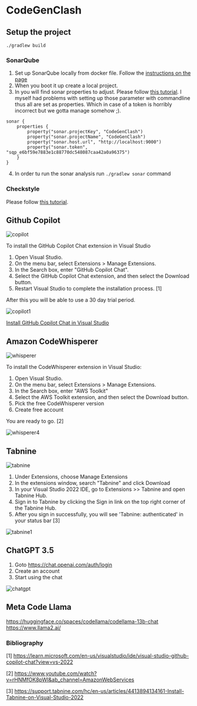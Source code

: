 # CodeGenClash

## Setup the project
`./gradlew build`
### SonarQube
1. Set up SonarQube locally from docker file. Follow the [instructions on the page](https://docs.sonarsource.com/sonarqube/latest/try-out-sonarqube/)
2. When you boot it up create a local project.
3. In you will find sonar properties to adjust. Please follow [this tutorial](https://github.com/IBM/sonarqube/blob/master/docs/get-started-with-sonarqube/README.md). I myself had problems with setting up those parameter with commandline thus all are set as properties. Which in case of a token is horribly incorrect but we gotta manage somehow ;).
```
sonar {
    properties {
        property("sonar.projectKey", "CodeGenClash")
        property("sonar.projectName", "CodeGenClash")
        property("sonar.host.url", "http://localhost:9000")
        property("sonar.token", "sqp_e6bf59e7883e1c88770dc548087caa42a0a96375")
    }
}
```
4. In order tu run the sonar analysis run `./gradlew sonar` command

### Checkstyle
Please follow [this tutorial](https://github.com/Wladska/HalsteadMetricsCalc/blob/main/README.md).

## Github Copilot
![copilot](./images/readme/copilot.png)

To install the GitHub Copilot Chat extension in Visual Studio
1. Open Visual Studio.
2. On the menu bar, select Extensions > Manage Extensions.
3. In the Search box, enter "GitHub Copilot Chat".
4. Select the GitHub Copilot Chat extension, and then select the Download button.
5. Restart Visual Studio to complete the installation process. [1]

After this you will be able to use a 30 day trial period.

![copilot1](./images/readme/copilot1.png)

[Install GitHub Copilot Chat in Visual Studio](https://learn.microsoft.com/en-us/visualstudio/ide/visual-studio-github-copilot-chat?view=vs-2022)


## Amazon CodeWhisperer
![whisperer](./images/readme/whisperer.png)

To install the CodeWhisperer extension in Visual Studio:
1. Open Visual Studio.
2. On the menu bar, select Extensions > Manage Extensions.
3. In the Search box, enter "AWS Toolkit"
4. Select the AWS Toolkit extension, and then select the Download button.
5. Pick the free CodeWhisperer version
5. Create free account

You are ready to go. [2]

![whisperer4](./images/readme/whisperer4.png)

## Tabnine
![tabnine](./images/readme/tabnine.png)

1. Under Extensions, choose Manage Extensions
2. In the extensions window, search "Tabnine" and click Download
3. In your Visual Studio 2022 IDE, go to Extensions >> Tabnine and open Tabnine Hub.
4. Sign in to Tabnine by clicking the Sign in link on the top right corner of the Tabnine Hub.
5. After you sign in successfully, you will see 'Tabnine: authenticated' in your status bar [3]

![tabnine1](./images/readme/tabnine1.png)

## ChatGPT 3.5
1. Goto https://chat.openai.com/auth/login
2. Create an account
3. Start using the chat

![chatgpt](./images/readme/chatgpt.png)

## Meta Code Llama
https://huggingface.co/spaces/codellama/codellama-13b-chat
https://www.llama2.ai/

### Bibliography
[1] https://learn.microsoft.com/en-us/visualstudio/ide/visual-studio-github-copilot-chat?view=vs-2022

[2] https://www.youtube.com/watch?v=rHNMfOK8pWI&ab_channel=AmazonWebServices

[3] https://support.tabnine.com/hc/en-us/articles/4413894134161-Install-Tabnine-on-Visual-Studio-2022